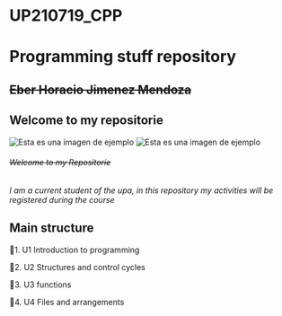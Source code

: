 # UP210719_CPP
 # **Programming stuff repository**
 ## ~~Eber Horacio Jimenez Mendoza~~ 
 ## Welcome to my repositorie
 
![Esta es una imagen de ejemplo](https://github.com/UP210719/UP210719_CPP/blob/main/imagenes/images.jpeg) ![Esta es una imagen de ejemplo](https://github.com/UP210719/UP210719_CPP/blob/main/imagenes/Diseno-sin-titulo-20-e1617871947680.webp)



###### ~~Welcome to my Repositorie~~ 
*I am a current student of the upa, in this repository my activities will be registered during the course*

## Main structure
📂1. U1 Introduction to programming

📂2. U2 Structures and control cycles

📂3. U3 functions

📂4. U4 Files and arrangements 
